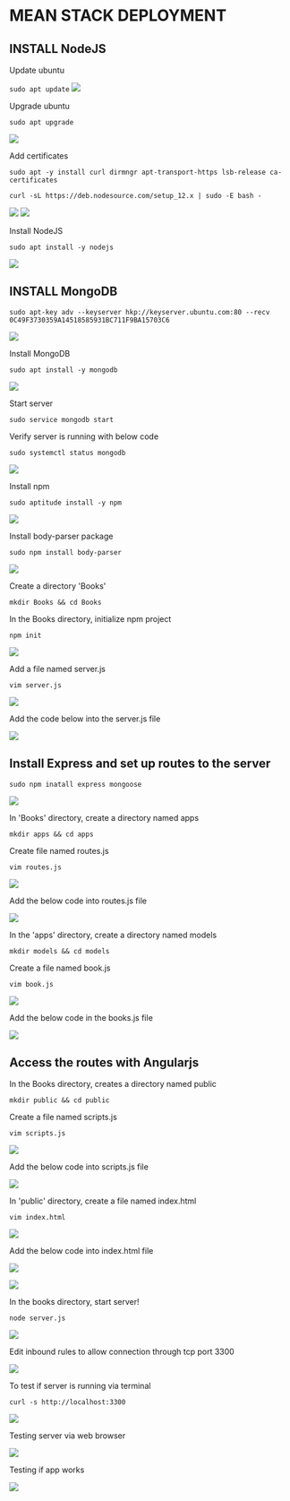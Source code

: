 # MEAN STACK DEPLOYMENT

## INSTALL NodeJS


Update ubuntu

`sudo apt update`
![](images/1.png)

Upgrade ubuntu

`sudo apt upgrade`

![](images/2.png)

Add certificates 

`sudo apt -y install curl dirmngr apt-transport-https lsb-release ca-certificates`

`curl -sL https://deb.nodesource.com/setup_12.x | sudo -E bash -`

![](images/3.png)
![](images/4.png)

Install NodeJS

`sudo apt install -y nodejs`

![](images/5.png)

## INSTALL MongoDB

`sudo apt-key adv --keyserver hkp://keyserver.ubuntu.com:80 --recv 0C49F3730359A14518585931BC711F9BA15703C6`

![](images/6.png)

Install MongoDB 

`sudo apt install -y mongodb`

![](images/7.png)

Start server 

`sudo service mongodb start`

Verify server is running with below code

`sudo systemctl status mongodb`

![](images/8.png)

Install npm 

`sudo aptitude install -y npm`

![](images/9.png)

Install body-parser package

`sudo npm install body-parser`

![](images/10.png)

Create a directory 'Books'

`mkdir Books && cd Books`

In the Books directory, initialize npm project

`npm init`

![](images/11.png)

Add a file named server.js

`vim server.js`

![](images/12.png)

Add the code below into the server.js file

![](images/13.png)

## Install Express and set up routes to the server

`sudo npm inatall express mongoose`

![](images/14.png)

In 'Books' directory, create a directory named apps

`mkdir apps && cd apps`

Create file named routes.js

`vim routes.js`

![](images/15.png)

Add the below code into routes.js file

![](image/16.png)

In the 'apps' directory, create a directory named models

`mkdir models && cd models`

Create a file named book.js

`vim book.js`

![](images/17.png)

Add the below code in the books.js file

![](images/18.png)

## Access the routes with Angularjs

In the Books directory, creates a directory named public 

`mkdir public && cd public`

Create a file named scripts.js

`vim scripts.js`

![](images/19.png)

Add the below code into scripts.js file

![](images/20.png)

In 'public' directory, create a file named index.html

`vim index.html`

![](images/21.png)

Add the below code into index.html file

![](images/22.png)

![](images/23.png)

In the books directory, start server!

`node server.js`

![](images/24.png)

Edit inbound rules to allow connection through tcp port 3300

![](images/25.png)

To test if server is running via terminal

`curl -s http://localhost:3300`

![](images/26.png)

Testing server via web browser

![](images/27.png)

Testing if app works

![](images/28.png)

